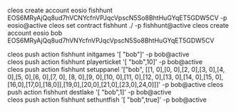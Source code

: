 cleos create account eosio fishhunt  EOS6MRyAjQq8ud7hVCNYcfnVPJqcVpscN5So8BhtHuGYqET5GDW5CV -p eosio@active
 cleos set contract fishhunt  ./ -p fishhunt@active
cleos create account eosio bob EOS6MRyAjQq8ud7hVNYcfnVPJqcVpscN5So8BhtHuGYqET5GDW5CV                    

cleos push action fishhunt  initgames '[ "bob"]' -p bob@active                                          
cleos push action fishhunt  playerticket '[ "bob",10]' -p bob@active                  
cleos push action fishhunt setuppanel '["bob", [[1, 0],[0, 0],[2, 0],[3, 0],[4, 0],[5, 0],[6, 0],[7, 0],
        [8, 0],[9, 0],[10, 0],[11, 0],[12, 0],[13, 0],[14, 0],[15, 0],[16,0],[17,0],[18,0]],[19,0],[20,0],[21,0],[23,0],24,0]]]' -p bob@active
cleos push action fishhunt  destlake '[ "bob",1]' -p bob@active                        
cleos push action fishhunt  sethuntfish '[ "bob",true]' -p bob@active      
